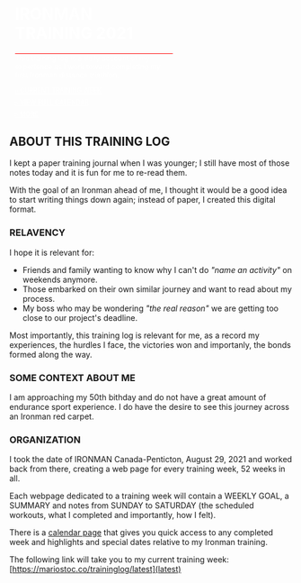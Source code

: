 <!--og:title: IRONMAN Training 2021-->
<!--og:image: /assets/og/argon18e-118next.jpg-->
<!--description: My training log is a series of weekly updates aimed at sharing my experience as I build toward completing my first IRONMAN distance triathon.-->
<div class="carousel-cell image" style="width:979px;background-image:url(/assets/jpg/argon18e-118next-979x550.jpg)"><div style="width:281px;padding:10px 0 0 10px;"><h1 style="color:white;">IRONMAN TRAINING 2021</h1><p style="border-top:1px solid red;color:white;font-size:0.9em;margin-top:10px;">This training log is a daily account of my experience as I work toward completing my first Ironman distance triathlon.</p><p style="margin:7px 0;"><a href="latest" style="font-size:0.8em;color:white;">&#9657; CURRENT TRAINING WEEK</a></p><p style="margin:7px 0;"><a href="calendar" style="font-size:0.8em;color:white;">&#9657; VIEW FULL CALENDAR</a></p><p style="margin:7px 0;"><a href="javascript:flkty.select(2);" style="font-size:0.8em;color:white;">&#9657; MORE</a></p></div></div>

<!---->
## ABOUT THIS TRAINING LOG

I kept a paper training journal when I was younger; I still have most of those notes today and it is fun for me to re-read them.

With the goal of an Ironman ahead of me, I thought it would be a good idea to start writing things down again; instead of paper, I created this digital format.


### RELAVENCY
I hope it is relevant for:

<ul class="alt">
<li>Friends and family wanting to know why I can't do <em>"name an activity"</em> on weekends anymore.</li>
<li>Those embarked on their own similar journey and want to read about my process.</li>
<li>My boss who may be wondering <em>"the real reason"</em> we are getting too close to our project's deadline.</li>
</ul>

Most importantly, this training log is relevant for me, as a record my experiences, the hurdles I face, the victories won and importanly, the bonds formed along the way.

<!---->
### SOME CONTEXT ABOUT ME
I am approaching my 50th bithday and do not have a great amount of endurance sport experience.  I do have the desire to see this journey across an Ironman red carpet.

### ORGANIZATION
I took the date of IRONMAN Canada-Penticton, August 29, 2021 and worked back from there, creating a web page for every training week, 52 weeks in all.

Each webpage dedicated to a training week will contain a WEEKLY GOAL, a SUMMARY and notes from SUNDAY to SATURDAY (the scheduled workouts, what I completed and importantly, how I felt).

There is a [calendar page](calendar) that gives you quick access to any completed week and highlights and special dates relative to my Ironman training.

The following link will take you to my current training week:   
[https://mariostoc.co/traininglog/latest](latest)



